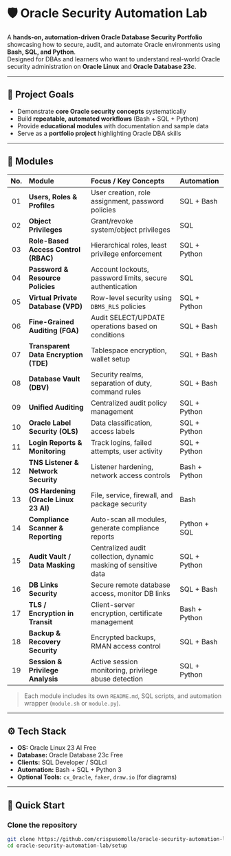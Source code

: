 # 🛡️ Oracle Security Automation Lab

A **hands-on, automation-driven Oracle Database Security Portfolio** showcasing how to secure, audit, and automate Oracle environments using **Bash, SQL, and Python**.  
Designed for DBAs and learners who want to understand real-world Oracle security administration on **Oracle Linux** and **Oracle Database 23c**.

---

## 🎯 Project Goals

- Demonstrate **core Oracle security concepts** systematically
- Build **repeatable, automated workflows** (Bash + SQL + Python)
- Provide **educational modules** with documentation and sample data
- Serve as a **portfolio project** highlighting Oracle DBA skills

---

## 🧩 Modules

| No. | Module                                | Focus / Key Concepts                                         | Automation       |
|:---:|:-------------------------------------|:-------------------------------------------------------------|:----------------|
| 01  | **Users, Roles & Profiles**           | User creation, role assignment, password policies            | SQL + Bash       |
| 02  | **Object Privileges**                 | Grant/revoke system/object privileges                        | SQL              |
| 03  | **Role-Based Access Control (RBAC)**  | Hierarchical roles, least privilege enforcement              | SQL + Python     |
| 04  | **Password & Resource Policies**      | Account lockouts, password limits, secure authentication    | SQL              |
| 05  | **Virtual Private Database (VPD)**    | Row-level security using `DBMS_RLS` policies                 | SQL + Python     |
| 06  | **Fine-Grained Auditing (FGA)**       | Audit SELECT/UPDATE operations based on conditions          | SQL + Bash       |
| 07  | **Transparent Data Encryption (TDE)** | Tablespace encryption, wallet setup                           | SQL + Bash       |
| 08  | **Database Vault (DBV)**              | Security realms, separation of duty, command rules          | SQL + Bash       |
| 09  | **Unified Auditing**                  | Centralized audit policy management                           | SQL + Python     |
| 10  | **Oracle Label Security (OLS)**       | Data classification, access labels                             | SQL + Python     |
| 11  | **Login Reports & Monitoring**        | Track logins, failed attempts, user activity                | SQL + Python     |
| 12  | **TNS Listener & Network Security**   | Listener hardening, network access controls                 | Bash + Python    |
| 13  | **OS Hardening (Oracle Linux 23 AI)** | File, service, firewall, and package security               | Bash             |
| 14  | **Compliance Scanner & Reporting**    | Auto-scan all modules, generate compliance reports          | Python + SQL     |
| 15  | **Audit Vault / Data Masking**        | Centralized audit collection, dynamic masking of sensitive data | SQL + Python |
| 16  | **DB Links Security**                 | Secure remote database access, monitor DB links             | SQL + Bash       |
| 17  | **TLS / Encryption in Transit**       | Client-server encryption, certificate management            | Bash + Python    |
| 18  | **Backup & Recovery Security**        | Encrypted backups, RMAN access control                      | SQL + Bash       |
| 19  | **Session & Privilege Analysis**      | Active session monitoring, privilege abuse detection         | SQL + Python     |

> Each module includes its own `README.md`, SQL scripts, and automation wrapper (`module.sh` or `module.py`).

---

## ⚙️ Tech Stack

- **OS:** Oracle Linux 23 AI Free  
- **Database:** Oracle Database 23c Free  
- **Clients:** SQL Developer / SQLcl  
- **Automation:** Bash + SQL + Python 3  
- **Optional Tools:** `cx_Oracle`, `faker`, `draw.io` (for diagrams)

---

## 🚀 Quick Start

### Clone the repository
```bash
git clone https://github.com/crispusomollo/oracle-security-automation-lab.git
cd oracle-security-automation-lab/setup

